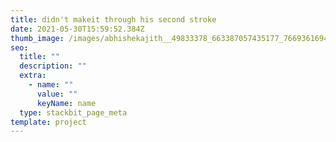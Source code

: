 ```yaml
---
title: didn't makeit through his second stroke
date: 2021-05-30T15:59:52.384Z
thumb_image: /images/abhishekajith__49833378_663387057435177_7669361694566683143_n.jpg
seo:
  title: ""
  description: ""
  extra:
    - name: ""
      value: ""
      keyName: name
  type: stackbit_page_meta
template: project
---
```

